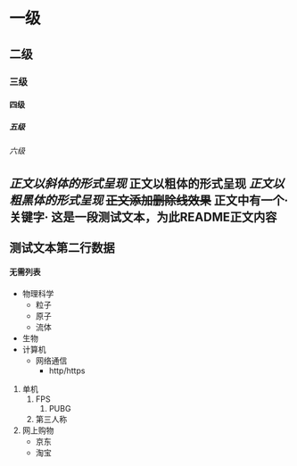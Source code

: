 # 一级
## 二级
### 三级
#### 四级
##### 五级
###### 六级
*正文以斜体的形式呈现*
**正文以粗体的形式呈现**
***正文以粗黑体的形式呈现***
~~正文添加删除线效果~~
正文中有一个·关键字·
这是一段测试文本，为此README正文内容<br><br>测试文本第二行数据
----
#### 无需列表
* 物理科学
  * 粒子
  * 原子
  * 流体
* 生物
* 计算机
  * 网络通信
    * http/https

1. 单机
   1. FPS
      1. PUBG
   2. 第三人称
2. 网上购物
   * 京东
   * 淘宝

